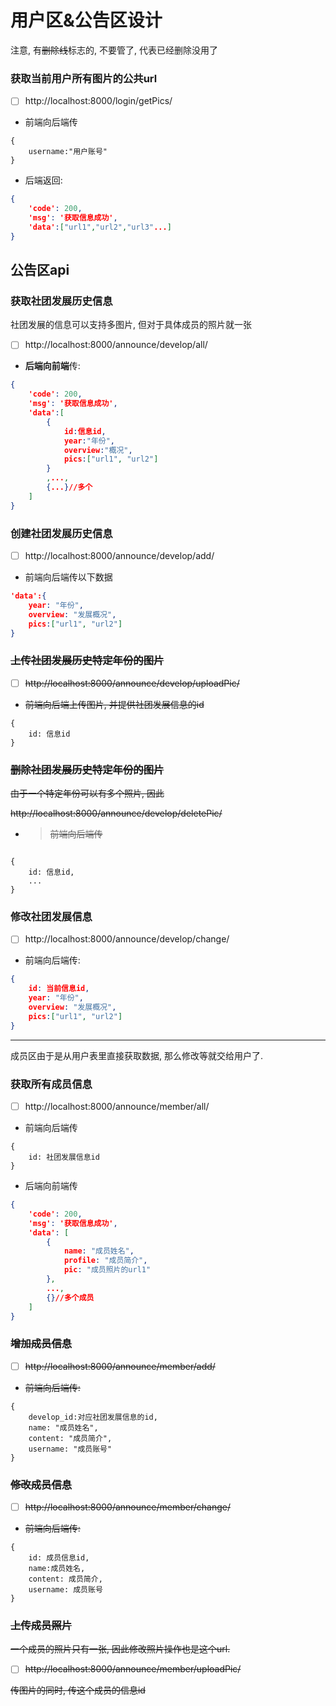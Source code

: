 # 用户区&公告区设计

注意, 有~~删除线~~标志的, 不要管了, 代表已经删除没用了

### 获取当前用户所有图片的公共url

- [ ] http://localhost:8000/login/getPics/

* 前端向后端传

```
{
	username:"用户账号"
}
```



* 后端返回:

```json
{
    'code': 200, 
    'msg': '获取信息成功', 
    'data':["url1","url2","url3"...]
}
```



## 公告区api

### 获取社团发展历史信息

社团发展的信息可以支持多图片, 但对于具体成员的照片就一张

- [ ] http://localhost:8000/announce/develop/all/

* **后端向前端**传:

```json
{
    'code': 200, 
    'msg': '获取信息成功', 
    'data':[
        {
            id:信息id, 
            year:"年份",
            overview:"概况",
            pics:["url1", "url2"]
        }
        ,...,
        {...}//多个
	]
}
```

### 创建社团发展历史信息

- [ ] http://localhost:8000/announce/develop/add/

* 前端向后端传以下数据

```json
'data':{
    year: "年份",
    overview: "发展概况",
    pics:["url1", "url2"]
}
```

### ~~上传社团发展历史特定年份的图片~~

- [ ] ~~http://localhost:8000/announce/develop/uploadPic/~~

* ~~前端向后端上传图片, 并提供社团发展信息的id~~

```
{
	id: 信息id
}
```

### ~~删除社团发展历史特定年份的图片~~

~~由于一个特定年份可以有多个照片, 因此~~

~~http://localhost:8000/announce/develop/deletePic/~~

* > ~~前端向后端传~~

```

{
	id: 信息id,
	...
}
```



### 修改社团发展信息

- [ ] http://localhost:8000/announce/develop/change/

* 前端向后端传:

```json
{
    id: 当前信息id, 
    year: "年份",
    overview: "发展概况",
    pics:["url1", "url2"]
}
```

***

成员区由于是从用户表里直接获取数据, 那么修改等就交给用户了. 

### 获取所有成员信息

- [ ] http://localhost:8000/announce/member/all/

* 前端向后端传

```
{
	id: 社团发展信息id
}
```

* 后端向前端传

```json
{
    'code': 200, 
    'msg': '获取信息成功', 
    'data': [
        {
            name: "成员姓名",
            profile: "成员简介",
            pic: "成员照片的url1"
        },
        ...,
        {}//多个成员
    ]
}
```



### ~~增加成员信息~~

- [ ] ~~http://localhost:8000/announce/member/add/~~

* ~~前端向后端传:~~

```
{
	develop_id:对应社团发展信息的id,
	name: "成员姓名",
	content: "成员简介",
	username: "成员账号"
}
```

### ~~修改成员信息~~

- [ ] ~~http://localhost:8000/announce/member/change/~~

* ~~前端向后端传:~~

```
{
	id: 成员信息id,
    name:成员姓名,
    content: 成员简介,
    username: 成员账号
}
```

### ~~上传成员照片~~

~~一个成员的照片只有一张, 因此修改照片操作也是这个url.~~

- [ ] ~~http://localhost:8000/announce/member/uploadPic/~~

~~传图片的同时, 传这个成员的信息id~~


